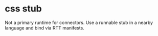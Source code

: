 # css stub
Not a primary runtime for connectors. Use a runnable stub in a nearby language and bind via RTT manifests.